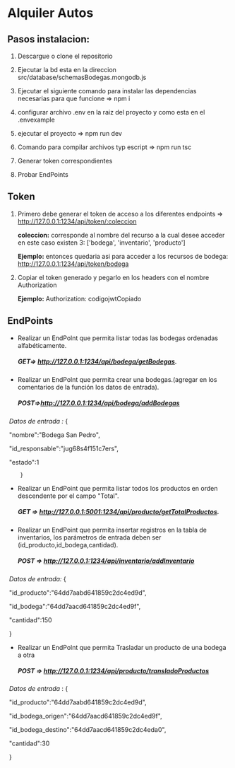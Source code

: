 # Alquiler  Autos



## Pasos instalacion:


1. Descargue o clone el repositorio

2. Ejecutar la bd esta en la direccion src/database/schemasBodegas.mongodb.js

3. Ejecutar el siguiente comando para instalar las dependencias necesarias para que funcione => npm i

4. configurar archivo .env en la raiz del proyecto y  como esta en el .envexample

5. ejecutar el proyecto => npm run dev

6. Comando para compilar archivos typ escript => npm run tsc

7. Generar token correspondientes

8. Probar EndPoints


## Token

1. Primero debe generar el token de acceso a los diferentes endpoints => http://127.0.0.1:1234/api/token/:coleccion

	**coleccion:** corresponde al nombre del recurso a la cual desee acceder en este caso existen 3: ['bodega', 'inventario', 'producto']

	**Ejemplo:** entonces quedaria asi para acceder a los recursos de bodega: http://127.0.0.1:1234/api/token/bodega



2. Copiar el token generado y pegarlo en los headers con el nombre Authorization

	**Ejemplo:** Authorization: codigojwtCopiado

   

## EndPoints


- Realizar un EndPolnt que permita listar todas las bodegas ordenadas alfabéticamente.

	##### GET=> http://127.0.0.1:1234/api/bodega/getBodegas.

- Realizar un EndPolnt que permita crear una bodegas.(agregar en los comentarios de la función los datos de entrada).

	#####  POST=>http://127.0.0.1:1234/api/bodega/addBodegas

​		*Datos de entrada :* 
		{

​		"nombre":"Bodega San Pedro", 

​		"id_responsable":"jug68s4f151c7ers",

​		 "estado":1

 		}

- Realizar un EndPoint que permita listar todos los productos en orden descendente por el campo "Total".

	##### 	GET => http://127.0.0.1:5001:1234/api/producto/getTotalProductos.

- Realizar un EndPoint que permita insertar registros en la tabla de inventarios, los parámetros de entrada deben ser (id_producto,id_bodega,cantidad).

	##### 	POST => http://127.0.0.1:1234/api/inventario/addInventario

​		*Datos de entrada:* 
		{

​		"id_producto":"64dd7aabd641859c2dc4ed9d", 

​		"id_bodega":"64dd7aacd641859c2dc4ed9f", 

​		"cantidad":150

​		}

- Realizar un EndPolnt que permita Trasladar un producto de una bodega a otra

	##### POST => http://127.0.0.1:1234/api/producto/transladoProductos

​		*Datos de entrada* : 
		{

​		"id_producto":"64dd7aabd641859c2dc4ed9d", 

​		"id_bodega_origen":"64dd7aacd641859c2dc4ed9f", 

​		"id_bodega_destino":"64dd7aacd641859c2dc4eda0",

​		 "cantidad":30

​		}